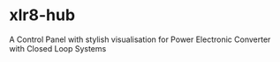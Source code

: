 # xlr8-hub
A Control Panel with stylish visualisation for  Power Electronic Converter with Closed Loop Systems
